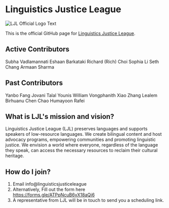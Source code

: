 # Linguistics Justice League
![LJL Official Logo Text](https://github.com/linguisticsjusticeleague/.github/assets/71041442/ca0377dc-1474-4f77-889f-a7de54f1709c)

This is the official GitHub page for [Linguistics Justice League](https://linguisticsjusticeleague.org/). 

## Active Contributors
Subha Vadlamannati 
Eshaan Barkataki 
Richard (Rich) Choi
Sophia Li
Seth Chang
Armaan Sharma

## Past Contributors
Yanbo Fang
Jovani
Talal Younis
William Vongphanith
Xiao Zhang
Lealem Birhuanu
Chen Chao
Humayoon Rafei

## What is LJL's mission and vision?
Linguistics Justice League (LJL) preserves languages and supports speakers of low-resource languages. We create bilingual content and host advocacy programs, empowering communities and promoting linguistic justice. We envision a world where everyone, regardless of the language they speak, can access the necessary resources to reclaim their cultural heritage.

## How do I join?
1. Email info@linguisticsjusticeleague
2. Alternatively, Fill out the form here https://forms.gle/ATPpNcuB6vX18aQj6
3. A representative from LJL will be in touch to send you a scheduling link.

